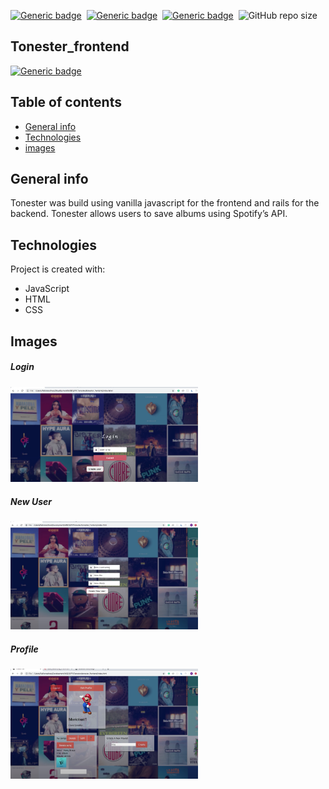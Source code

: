 [![Generic badge](https://img.shields.io/badge/Code-React-blue.svg)](https://shields.io/)&nbsp; [![Generic badge](https://img.shields.io/badge/Code-RubyOnRails-red.svg)](https://shields.io/)&nbsp; [![Generic badge](https://img.shields.io/badge/Code-JavaScript-yellow.svg)](https://shields.io/)&nbsp; ![GitHub repo size](https://img.shields.io/github/repo-size/MarioR9/tonester_frontend?color=g&label=Repo%20Size)

## Tonester_frontend

[![Generic badge](https://img.shields.io/badge/Demo-Youtube-red.svg)](https://www.youtube.com/watch?v=bQAIDucJ6Dk&feature=emb_logo)&nbsp;

## Table of contents
* [General info](#general-info)
* [Technologies](#technologies)
* [images](#images)

## General info

Tonester was build using vanilla javascript for the frontend and rails for the backend. Tonester allows users to save albums using Spotify’s API.
	
## Technologies

Project is created with:
* JavaScript
* HTML
* CSS

## Images

##### Login 
<img src="ReadmeImages/login.png" width="300"> 

##### New User 
<img src="ReadmeImages/newUser.png" width="300"> 

##### Profile 
<img src="ReadmeImages/profile.png" width="300"> 



